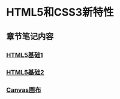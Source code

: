 # HTML5和CSS3新特性
## 章节笔记内容
### [HTML5基础1](https://github.com/iphone3/Web-H5-C3/blob/master/01-HTML5%E5%9F%BA%E7%A1%80/00-HTML5%E5%9F%BA%E7%A1%801.md#%E4%BA%8C%E6%96%B0%E7%9A%84%E7%BB%93%E6%9E%84%E5%8C%96%E5%85%83%E7%B4%A0%E8%AF%AD%E4%B9%89%E5%8C%96%E6%A0%87%E7%AD%BE)
### [HTML5基础2](https://github.com/iphone3/Web-H5-C3/blob/master/01-HTML5%E5%9F%BA%E7%A1%80/00-HTML5%E5%9F%BA%E7%A1%802.md)
### [Canvas画布](https://github.com/iphone3/Web-H5-C3/blob/master/02-Canvas%E7%94%BB%E5%B8%83/00-Canvas%E7%94%BB%E5%B8%83.md)